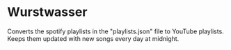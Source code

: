 # Wurstwasser

Converts the spotify playlists in the "playlists.json" file to YouTube playlists.
Keeps them updated with new songs every day at midnight.
